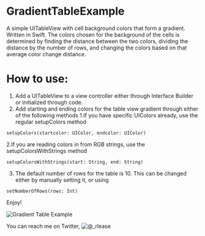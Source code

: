GradientTableExample
====================

A simple UITableView with cell background colors that form a gradient. Written in Swift. The colors chosen for the 
background of the cells is determined by finding the distance between the two colors, dividing the distance by the number
of rows, and changing the colors based on that average color change distance. 

How to use:
===========

1. Add a UITableView to a view controller either through Interface Builder or initialized through code. 
2. Add starting and ending colors for the table view gradient through either of the following methods
  1.If you have specific UIColors already, use the regular setupColors method

  ```
  setupColors(startcolor: UIColor, endcolor: UIColor)
  ```
  2.If you are reading colors in from RGB strings, use the setupColorsWithStrings method
  
  ```
  setupColorsWithStrings(start: String, end: String)
  ```
3. The default number of rows for the table is 10. This can be changed either by manually setting it, or using

  ```
  setNumberOfRows(rows: Int)
  ```
  
Enjoy!

![Gradient Table Example](http://gifyu.com/images/gradientTable.gif)

You can reach me on Twitter, ![@_rlease](http://twitter.com/_rlease)
